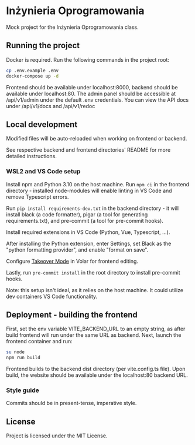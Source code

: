# Inżynieria Oprogramowania

Mock project for the Inżynieria Oprogramowania class. 

## Running the project

Docker is required. Run the following commands in the project root:

```bash
cp .env.example .env
docker-compose up -d
```  

Frontend should be available under localhost:8000, backend should be available under localhost:80.
The admin panel should be accessible at /api/v1/admin under the default .env credentials.
You can view the API docs under /api/v1/docs and /api/v1/redoc

## Local development

Modified files will be auto-reloaded when working on frontend or backend.

See respective backend and frontend directories' README for more detailed instructions.

### WSL2 and VS Code setup

Install npm and Python 3.10 on the host machine.
Run ```npm ci``` in the frontend directory - installed node-modules will enable linting in VS Code and remove Typescript errors.

Run ```pip install requirements-dev.txt``` in the backend directory - it will install black (a code formatter), pigar (a tool for generating requirements.txt), and pre-commit (a tool for pre-commit hooks). 

Install required extensions in VS Code (Python, Vue, Typescript, ...).

After installing the Python extension, enter Settings, set Black as the "python formatting provider", and enable "format on save".

Configure [Takeover Mode](https://vuejs.org/guide/typescript/overview.html#ide-support) in Volar for frontend editing.

Lastly, run ```pre-commit install``` in the root directory to install pre-commit hooks. 

Note: this setup isn't ideal, as it relies on the host machine. It could utilize dev containers VS Code functionality. 

## Deployment - building the frontend

First, set the env variable VITE_BACKEND_URL to an empty string, as after build frontend will run under the same URL as backend. 
Next, launch the frontend container and run:
```bash
su node
npm run build
```

Frontend builds to the backend dist directory (per vite.config.ts file).
Upon build, the website should be available under the localhost:80 backend URL.


### Style guide 

Commits should be in present-tense, imperative style.

## License

Project is licensed under the MIT License.


